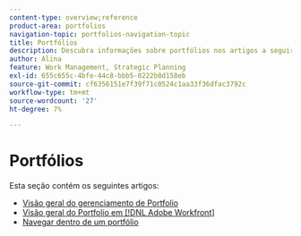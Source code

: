 ```yaml
---
content-type: overview;reference
product-area: portfolios
navigation-topic: portfolios-navigation-topic
title: Portfólios
description: Descubra informações sobre portfólios nos artigos a seguir.
author: Alina
feature: Work Management, Strategic Planning
exl-id: 655c655c-4bfe-44c8-bbb5-0222b0d158eb
source-git-commit: cf6356151e7f39f71c0524c1aa33f36dfac3792c
workflow-type: tm+mt
source-wordcount: '27'
ht-degree: 7%

---
```


# Portfólios

Esta seção contém os seguintes artigos:

* [Visão geral do gerenciamento de Portfolio](../../../manage-work/portfolios/portfolios-overview/portfolio-managament-overview.md)
* [Visão geral do Portfolio em [!DNL Adobe Workfront]](../../../manage-work/portfolios/portfolios-overview/portfolio-overview.md)
* [Navegar dentro de um portfólio](../../../manage-work/portfolios/portfolios-overview/navigate-within-portfolio.md)


